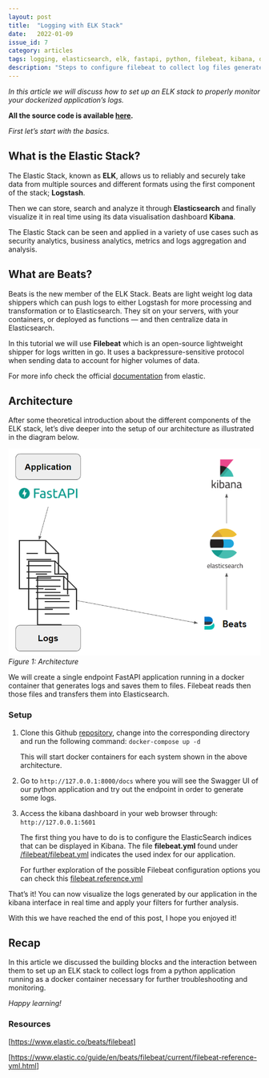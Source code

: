 ```yaml
---
layout: post
title:  "Logging with ELK Stack"
date:   2022-01-09
issue_id: 7
category: articles
tags: logging, elasticsearch, elk, fastapi, python, filebeat, kibana, docker
description: "Steps to configure filebeat to collect log files generated by python application running in docker container and saves them to elasticsearch"
---
```


*In this article we will discuss how to set up an ELK stack to properly monitor your dockerized application’s logs.* 

**All the source code is available [here].**

*First let’s start with the basics.*

## What is the Elastic Stack? ##

The Elastic Stack, known as **ELK**, allows us to reliably and securely take data from multiple sources and different formats using the first component of the stack; **Logstash**. 

Then we can store, search and analyze it through **Elasticsearch** and finally visualize it in real time using its data visualisation dashboard **Kibana**.   

The Elastic Stack can be seen and applied in a variety of use cases such as security analytics, business analytics, metrics and logs aggregation and analysis.  

## What are Beats? ##

Beats is the new member of the ELK Stack. Beats are light weight log data shippers which can push logs to either Logstash for more processing and transformation or to Elasticsearch.
They sit on your servers, with your containers, or deployed as functions — and then centralize data in Elasticsearch. 

In this tutorial we will use **Filebeat** which is an open-source lightweight shipper for logs written in go. 
It uses a backpressure-sensitive protocol when sending data to account for higher volumes of data.

For more info check the official [documentation] from elastic.  

## Architecture ##

After some theoretical introduction about the different components of the ELK stack, let’s dive deeper into the setup of our architecture as illustrated in the diagram below. 

![image](/assets/images/articles/5_logging_with_elk_stack.PNG)
<br />*Figure 1: Architecture*

We will create a single endpoint FastAPI application running in a docker container that generates logs and saves them to files. Filebeat reads then those files and transfers them into Elasticsearch. 

### Setup ### 

1. Clone this Github [repository], change into the corresponding directory and run the following command: `docker-compose up -d` 
    
   This will start docker containers for each system shown in the above architecture. 

2. Go to `http://127.0.0.1:8000/docs` where you will see the Swagger UI of our python application and try out  the endpoint in order to generate some logs. 

3. Access the kibana dashboard in your web browser through: `http://127.0.0.1:5601`
   
   The first thing you have to do is to configure the ElasticSearch indices that can be displayed in Kibana.
   The file **filebeat.yml** found under [/filebeat/filebeat.yml] indicates the used index for our application. 
   
   For further exploration of the possible Filebeat configuration options you can check this [filebeat.reference.yml] 


That’s it! You can now visualize the logs generated by our application in the kibana interface in real time and apply your filters for further analysis. 


With this we have reached the end of this post, I hope you enjoyed it! 

## Recap ## 

In this article we discussed the building blocks and the interaction between them to set up an ELK stack to collect logs from a python application running as a docker container necessary for further troubleshooting and monitoring.

*Happy learning!*

### Resources ###

[https://www.elastic.co/beats/filebeat]

[https://www.elastic.co/guide/en/beats/filebeat/current/filebeat-reference-yml.html]



[here]: https://github.com/firasesbai/fastapi-elk-stack-logging
[documentation]: https://www.elastic.co/beats/filebeat
[repository]: https://github.com/firasesbai/fastapi-elk-stack-logging
[/filebeat/filebeat.yml]: https://github.com/firasesbai/fastapi-elk-stack-logging/blob/main/filebeat/filebeat.yml
[filebeat.reference.yml]: https://www.elastic.co/guide/en/beats/filebeat/current/filebeat-reference-yml.html
[https://www.elastic.co/beats/filebeat]: https://www.elastic.co/beats/filebeat
[https://www.elastic.co/guide/en/beats/filebeat/current/filebeat-reference-yml.html]: https://www.elastic.co/guide/en/beats/filebeat/current/filebeat-reference-yml.html 